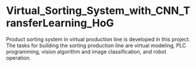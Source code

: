 # Virtual_Sorting_System_with_CNN_TransferLearning_HoG

Product sorting system in virtual production line is developed in this project. The tasks for building
the sorting production line are virtual modeling, PLC programming, vision algorithm and image
classification, and robot operation.
